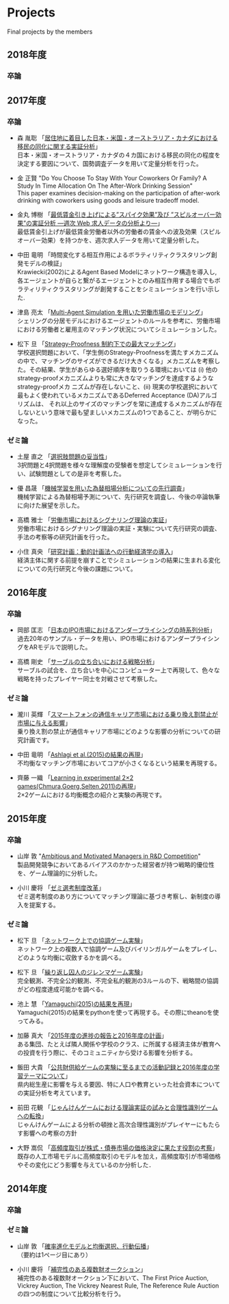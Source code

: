 # Projects
Final projects by the members

## 2018年度

### 卒論

## 2017年度

### 卒論

* 森 胤聡
  「[居住地に着目した日本・米国・オーストラリア・カナダにおける移民の同化に関する実証分析](https://github.com/taneaki/GraduationThesis/blob/master/GraduationThesis_TaneakiMORI.pdf)」  
  日本・米国・オーストラリア・カナダの４カ国における移民の同化の程度を決定する要因について、国勢調査データを用いて定量分析を行った。

* 金 正賢
  "Do You Choose To Stay With Your Coworkers Or Family? A Study In Time Allocation On The After-Work Drinking Session"  
  This paper examines decision-making on the participation of after-work drinking with coworkers using goods and leisure tradeoff model.
 
* 金丸 博樹
  「[最低賃金引き上げによる”スパイク効果”及び ”スピルオーバー効果”の実証分析  ―週次 Web 求人データの分析より―](https://github.com/hirokikanamaru/GraduationThesis/blob/master/%E5%8D%92%E8%AB%96%E5%AE%8C%E6%88%90%E7%A8%BF%E9%87%91%E4%B8%B8.pdf)」  
  最低賃金引上げが最低賃金労働者以外の労働者の賃金への波及効果（スピルオーバー効果）を持つかを、週次求人データを用いて定量分析した。
 
* 中田 竜明
  「時間変化する相互作用によるボラティリティクラスタリング創発モデルの検証」  
  Krawiecki(2002)によるAgent Based Modelにネットワーク構造を導入し, 各エージェントが自らと繋がるエージェントとのみ相互作用する場合でもボラティリティクラスタリングが創発することをシミュレーションを行い示した.
  
* 津島 亮太
  「[Multi-Agent Simulation を用いた労働市場のモデリング](https://github.com/R-Tsushima/sotsuron/blob/master/Papers.pdf)」  
  シェリングの分居モデルにおけるエージェントのルールを参考に、労働市場における労働者と雇用主のマッチング状況についてシミュレーションした。
  
* 松下 旦
  「[Strategy-Proofness 制約下での最大マッチング](https://github.com/myuuuuun/faculty_matching/blob/master/paper/paper.pdf)」  
  学校選択問題において、「学生側のStrategy-Proofnessを満たすメカニズムの中で、マッチングのサイズができるだけ大きくなる」メカニズムを考察した。その結果、学生があらゆる選好順序を取りうる環境においては (i) 他のstrategy-proofメカニズムよりも常に大きなマッチングを達成するようなstrategy-proofメカ
ニズムが存在しないこと、(ii) 現実の学校選択において最もよく使われているメカニズムであるDeferred Acceptance (DA)アルゴリズムは、 それ以上のサイズのマッチングを常に達成するメカニズムが存在しないという意味で最も望ましいメカニズムの1つであること、が明らかになった。

### ゼミ論

* 土屋 直之
  「[選択肢問題の妥当性](https://github.com/NTsuchiya0127/ex03/blob/master/2017%E5%B9%B4%E5%BA%A6%E5%B0%BE%E5%B1%B1%E3%82%BC%E3%83%9F%E8%AB%96%E6%96%87.pdf)」  
  3択問題と4択問題を様々な理解度の受験者を想定してシミュレーションを行い、試験問題としての是非を考察した。

* 優 昌晟
  「[機械学習を用いた為替相場分析についての先行調査](https://github.com/4kizuki/files/blob/master/seminar.pdf)」  
  機械学習による為替相場予測について、先行研究を調査し、今後の卒論執筆に向けた展望を示した。
  
* 高橋 雅士
  「[労働市場におけるシグナリング理論の実証](https://github.com/masashitshit/exercises2017/blob/master/seminar_thesis.pdf)」  
  労働市場におけるシグナリング理論の実証・実験について先行研究の調査、手法の考察等の研究計画を行った。
  
* 小住 真央
  「[研究計画：動的計画法への行動経済学の導入](https://github.com/m21kosumi/myproject/blob/master/%E7%A0%94%E7%A9%B6%E8%A8%88%E7%94%BB.pdf)」  
  経済主体に関する前提を崩すことでシミュレーションの結果に生まれる変化についての先行研究と今後の課題について。

## 2016年度

### 卒論

* 岡部 匡志
  「[日本のIPO市場におけるアンダープライシングの時系列分析](https://github.com/M-okb/IPO_analysis/blob/master/latex/test.pdf)」  
  過去20年のサンプル・データを用い、IPO市場におけるアンダープライシングをARモデルで説明した。

* 高橋 剛史
  「[サーブルの立ち合いにおける戦略分析](https://github.com/13tsuyoshi/sotsugyou_ronbun)」  
  サーブルの試合を、立ち合いを中心にコンピューター上で再現して、色々な戦略を持ったプレイヤー同士を対戦させて考察した。

### ゼミ論

* 瀧川 英輝
  「[スマートフォンの通信キャリア市場における乗り換え割禁止が市場に与える影響](https://github.com/EikiTakigawa/Zemi-Ron/blob/master/%E7%80%A7%E5%B7%9D%E3%82%BC%E3%83%9F%E8%AB%96.pdf)」  
  乗り換え割の禁止が通信キャリア市場にどのような影響の分析についての研究計画です。

* 中田 竜明
  「[Ashlagi et al.(2015)の結果の再現](http://nbviewer.jupyter.org/github/nswa17/gasshuku-zemiron/blob/master/Zemiron.ipynb)」  
  不均衡なマッチング市場においてコアが小さくなるという結果を再現する。
  
* 齊藤 一織
  「[Learning in experimental 2×2 games(Chmura,Goerg,Selten,2011)の再現](https://github.com/IoriS/zemiron/blob/master/%E3%82%BC%E3%83%9F%E8%AB%96.pdf)」  
  2×2ゲームにおける均衡概念の紹介と実験の再現です。
 
## 2015年度

### 卒論

* 山岸 敦
  "[Ambitious and Motivated Managers in R&D Competition](https://github.com/haru110jp/Senior-Thesis-Final-ver-/blob/master/gradthesis_final.pdf)"  
  製品開発競争においてあるバイアスのかかった経営者が持つ戦略的優位性を、ゲーム理論的に分析した。

* 小川 慶将
  「[ゼミ選考制度改革](http://nbviewer.jupyter.org/github/ogaway/Matching-Market/blob/master/grad.pdf)」  
  ゼミ選考制度のあり方についてマッチング理論に基づき考察し、新制度の導入を提案する。

### ゼミ論

* 松下 旦
  「[ネットワーク上での協調ゲーム実験](https://github.com/myuuuuun/NetworkGame/blob/master/%E3%82%BC%E3%83%9F%E8%AB%96%EF%BC%88%E4%BB%AE%EF%BC%89.pdf)」  
  ネットワーク上の複数人で協調ゲーム及びバイリンガルゲームをプレイし、どのような均衡に収斂するかを調べる。

* 松下 旦
  「[繰り返し囚人のジレンマゲーム実験](https://github.com/myuuuuun/RepeatedMatrixGame/tree/master/PrisonersDilemma/experiment3)」  
  完全観測、不完全公的観測、不完全私的観測の3ルールの下、戦略間の協調がどの程度達成可能かを調べる。

* 池上 慧
  「[Yamaguchi(2015)の結果を再現](https://github.com/keiikegami/theano)」  
  Yamaguchi(2015)の結果をpythonを使って再現する。その際にtheanoを使ってみる。

* 加藤 真大
  「[2015年度の進捗の報告と2016年度の計画](https://github.com/NlGG/study/blob/master/%E3%82%BB%E3%82%99%E3%83%9F%E8%AB%96.pdf)」  
  ある集団、たとえば隣人関係や学校のクラス、に所属する経済主体が教育への投資を行う際に、そのコミュニティから受ける影響を分析する。

* 飯田 大貴
  「[公共財供給ゲームの実験に至るまでの活動記録と2016年度の学習テーマについて](https://github.com/bocchan/costly/blob/master/%E5%B0%BE%E5%B1%B1%E3%82%BC%E3%83%9F%E8%AB%96%E9%A3%AF%E7%94%B0.pdf)」  
  県内総生産に影響を与える要因、特に人口や教育といった社会資本についての実証分析を考えています。

* 前田 花観
  「[じゃんけんゲームにおける理論実証の試みと合理性識別ゲームへの転換](https://github.com/mhanami/zemithesis/blob/master/じゃんけんゲームにおける理論実証の試みと合理性識別ゲームへの転換.pdf)」  
  じゃんけんゲームによる分析の頓挫と高次合理性識別がプレイヤーにもたらす影響への考察の方針

* 大野 嵩侃
  「[高頻度取引が株式・債券市場の価格決定に果たす役割の考察](https://github.com/beeleb/Market-Model/blob/master/%28not%29grad_thesis.pdf)」  
  既存の人工市場モデルに高頻度取引のモデルを加え，高頻度取引が市場価格やその変化にどう影響を与えているのか分析した．

## 2014年度

### 卒論

### ゼミ論

* 山岸 敦
  「[確率進化モデルと均衡選択、行動伝播](https://github.com/haru110jp/StochEvolution/blob/master/zemithesis.pdf)」  
  （要約は1ページ目にあり）

* 小川 慶将
  「[補完性のある複数財オークション](http://nbviewer.jupyter.org/github/ogaway/Report/blob/master/ZemiThesis/zemithesis20150219.pdf)」  
  補完性のある複数財オークション下において、The First Price Auction, Vickrey Auction, The Vickrey Nearest Rule, The Reference Rule Auctionの四つの制度について比較分析を行う。
